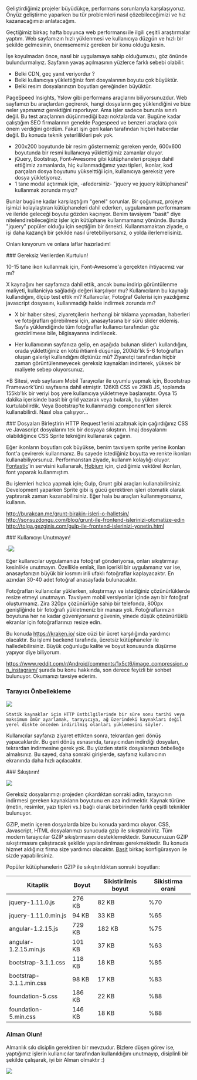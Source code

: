 
Geliştirdiğimiz projeler büyüdükçe, performans sorunlarıyla karşılaşıyoruz. Önyüz geliştirme yaparken bu tür problemleri nasıl çözebileceğimizi ve hız kazanacağımızı anlatacağım.

Geçtiğimiz birkaç hafta boyunca web performansı ile ilgili çeşitli araştırmalar yaptım. Web sayfamızın hızlı yüklenmesi ve kullanıcıya düzgün  ve hızlı bir şekilde gelmesinin, önemsememiz gereken bir konu olduğu kesin.

İşe koyulmadan önce, nasıl bir uygulamaya sahip olduğumuzu, göz önünde bulundurmalıyız. Sayfanın yavaş açılmasının yüzlerce farklı sebebi olabilir. 

* Belki CDN, geç yanıt veriyordur ?
* Belki kullanıcıya yüklettiğiniz font dosyalarının boyutu çok büyüktür.
* Belki resim dosyalarınızın boyutları gereğinden büyüktür.

PageSpeed Insights, Yslow gibi performans araçlarını biliyorsunuzdur. Web sayfamızı bu araçlardan geçirerek, hangi dosyaların geç yüklendiğini ve bize neler yapmamız gerektiğini raporluyor. 
Ama işler sadece bununla sınırlı değil. Bu test araçlarının düşünmediği bazı noktalarda var. 
Bugüne kadar çalıştığım SEO firmalarının genelde Pagespeed ve benzeri araçlara çok önem verdiğini gördüm. Fakat işin geri kalan tarafından hiçbiri haberdar değil. Bu konuda teknik yeterlilikleri pek yok. 

- 200x200 boyutunde bir resim göstermemiz gereken yerde, 600x600 boyutunda bir resmi kullanıcıya yüklettiğimiz zamanlar oluyor.
- jQuery, Bootstrap, Font-Awesome gibi kütüphaneleri projeye dahil ettiğimiz zamanlarda, hiç kullanmadığımız yazı tipleri, ikonlar, kod parçaları dosya boyutunu yükselttiği için, kullanıcıya gereksiz yere dosya yükletiyoruz. 
- 1 tane modal açtırmak için, -afedersiniz- "jquery ve jquery kütüphanesi" kullanmak zorunda mıyız?

Bunlar bugüne kadar karşılaştığım "genel" sorunlar. Bir çoğumuz, projeye işimizi kolaylaştıran kütüphaneleri dahil ederken, uygulamanın performansını ve ileride geleceği boyutu gözden kaçırıyor. Benim tavsiyem "basit" diye nitelendirebileceğiniz işler için kütüphane kullanmamanız yönünde. Burada "jquery" popüler olduğu için seçtiğim bir örnekti. Kullanmamaktan ziyade, o işi daha kazançlı bir şekilde nasıl üretebiliyorsanız, o yolda ilerlemelisiniz.

Onları kınıyorum ve onlara laflar hazırladım!

### Gereksiz Verilerden Kurtulun!

10-15 tane ikon kullanmak için, Font-Awesome'a gerçekten ihtiyacımız var mı? 

X kaynağını her sayfamıza dahil ettik, ancak bunu indirip görüntülenme maliyeti, kullaniciya sağladığı değeri karşılıyor mu? Kullanıcıların bu kaynağı kullandığını, ölçüp test ettik mi? Kullanıcılar, Fotoğraf Galerisi için yazdığımız javascript dosyasını, kullanmadığı halde indirmek zorunda mı?

* X bir haber sitesi, ziyaretçilerin herhangi bir tıklama yapmadan, haberleri ve fotoğrafları görebilmesi için, anasayfasına bir sürü slider eklemiş. 
Sayfa yüklendiğinde tüm fotoğraflar kullanıcı tarafından göz gezdirilmese bile, bilgisayarına indirilecek. 

* Her kullanıcının sayfanıza gelip, en aşağıda bulunan slider'ı kullandığını, orada yüklettiğiniz en kötü ihtiamli düşünüp, 200kb'lık 5-6 fotoğraftan oluşan galeriyi kullandığını ölçtünüz mü?  Ziyaretçi tarafından hiçbir zaman görüntülenmeyecek gereksiz kaynakları indirterek, yüksek bir maliyete sebep oluyorsunuz.

*B Sitesi, web sayfasını Mobil Tarayıcılar ile uyumlu yapmak için, Boootstrap Framework'ünü sayfasına dahil etmiştir. 126KB CSS ve 29KB JS, toplamda 155kb'lık bir veriyi boş yere kullanıcıya yükletmeye başlamıştır. 
Oysa 15 dakika içerisinde basit bir grid yazarak veya bularak, bu yükten kurtulabilirdik. Veya Bootstrap'te kullanmadığı component'leri silerek kullanabilirdi. Nasıl olsa çalışıyor...

### Dosyaları Birleştirin
HTTP Request'lerini azaltmak için çağırdığınız CSS ve Javascript dosyalarını tek bir dosyaya sıkıştırın. 
İmaj dosyalarını olabildiğince CSS Sprite tekniğini kullanarak çağırın. 

Eğer ikonların boyutları çok büyükse, benim tavsiyem sprite yerine ikonları font'a çevirerek kullanmanız. Bu sayede istediğiniz boyutta ve renkte ikonları kullanabiliyorsunuz. Performanstan ziyade, kullanım kolaylığı oluyor. 
[Fontastic](http://app.fontastic.me)'in servisini kullanarak, [Hobium](https://www.hobium.com) için, çizdiğimiz vektörel ikonları, font yaparak kullanmıştım. 
 
Bu işlemleri hızlıca yapmak için; Gulp, Grunt gibi araçları kullanabilirsiniz. Development yaparken Sprite gibi iş gücü gerektiren işleri otomatik olarak yaptırarak zaman kazanabilirsiniz. Eğer hala bu araçları kullanmıyorsanız, kullanın. 

http://burakcan.me/grunt-birakin-isleri-o-halletsin/
http://sonsuzdongu.com/blog/grunt-ile-frontend-islerinizi-otomatize-edin
http://tolga.gezginis.com/gulp-ile-frontend-islerinizi-yonetin.html


### Kullanıcıyı Unutmayın! 

-![](http://www.ids.com.tr/IDS-Media/image/firsat.jpg)

Eğer kullanıcılar uygulamanıza fotoğraf gönderiyorsa, onları sıkıştırmayı kesinlikle unutmayın. Özellikle emlak, ilan içerikli bir uygulamanız var ise, anasayfanızın büyük bir kısmını irili ufaklı fotoğraflar kaplayacaktır. 
En azından 30-40 adet fotoğraf anasayfada bulunacaktır. 

Fotoğrafları kullanıcılar yüklerken, sıkıştırmayı ve istediğiniz çözünürlüklerde resize etmeyi unutmayın. Tavsiyem mobil versiyonlar içinde ayrı bir fotoğraf oluşturmanız. Zira 320px çözünürlüğe sahip bir telefonda, 800px genişliğinde bir fotoğrafı yükletmeniz bir manası yok. Fotoğraflarınızın boyutuna her ne kadar güveniyorsanız güvenin, yinede düşük çözünürlüklü ekranlar için fotoğraflarınızı resize edin.

Bu konuda https://kraken.io/ size cüzi bir ücret karşılığında yardımcı olacaktır. Bu işlemi backend tarafında, ücretsiz kütüphaneler ile halledebilirsiniz. Büyük çoğunluğu kalite ve boyut konusunda düşürme yapıyor diye biliyorum. 

https://www.reddit.com/r/Android/comments/1x5ct6/image_compression_on_instagram/ şurada bu konu hakkında, son derece feyizli bir sohbet bulunuyor. Okumanızı tavsiye ederim.


### Tarayıcı Önbellekleme

![](https://developers.google.com/web/fundamentals/performance/optimizing-content-efficiency/images/http-cache-hierarchy.png)

    Statik kaynaklar için HTTP üstbilgilerinde bir süre sonu tarihi veya maksimum ömür ayarlamak, tarayıcıya, ağ üzerindeki kaynakları değil yerel diskte önceden indirilmiş olanları yüklemesini söyler. 

Kullanıcılar sayfanızı ziyaret ettikten sonra, tekrardan geri dönüş yapacaklardır. Bu geri dönüş esnasında, tarayıcından indirdiği dosyaları, tekrardan indirmesine gerek yok. Bu yüzden statik dosyalarınızı önbelleğe almalısınız. Bu sayed, daha sonraki girişlerde, sayfanız kullanıcının ekranında daha hızlı açılacaktır.

### Sıkıştırın!

![](http://llcdn.listelist.com/listeliststatic/2013/05/Metrob%C3%BCs-s%C4%B1k%C4%B1%C5%9F%C4%B1k.jpg)

Gereksiz dosyalarımızı projeden çıkardıktan sonraki adim, tarayıcının indirmesi gereken kaynakların boyutunu en aza indirmektir. Kaynak türüne (metin, resimler, yazı tipleri vs.) bağlı olarak birbirinden farklı çeşitli teknikler bulunuyor.

GZIP, metin içeren dosyalarda bize bu konuda yardımcı oluyor. CSS, Javascript, HTML dosyalarımızı sunucuda gzip ile sıkıştırabiliriz. Tüm modern tarayıcılar GZIP sıkıştırmasını desteklemektedir. Sunucunuzun GZIP sıkıştırmasını çalıştıracak şekilde yapılandırılması gerekmektedir. Bu konuda hizmet aldığınız firma size yardımcı olacaktır. [Basit](http://stackoverflow.com/questions/2666120/how-can-i-gzip-my-javascript-and-css-files) birkaç konfigürasyon ile sizde yapabilirsiniz.

Popüler kütüphanelerin GZIP ile sıkıştırıldıktan sonraki boyutları:
<table class="table-4"><colgroup><col span="1"><col span="1"><col span="1"><col span="1"></colgroup><thead><tr><th>Kitaplik</th><th>Boyut</th><th>Sikistirilmis boyut</th><th>Sikistirma orani</th></tr></thead><tbody><tr><td data-th="kitaplik">jquery-1.11.0.js</td><td data-th="boyut">276 KB</td><td data-th="sikistirilmis">82 KB</td><td data-th="tasarruflar">%70</td></tr><tr><td data-th="kitaplik">jquery-1.11.0.min.js</td><td data-th="boyut">94 KB</td><td data-th="sikistirilmis">33 KB</td><td data-th="tasarruflar">%65</td></tr><tr><td data-th="kitaplik">angular-1.2.15.js</td><td data-th="boyut">729 KB</td><td data-th="sikistirilmis">182 KB</td><td data-th="tasarruflar">%75</td></tr><tr><td data-th="kitaplik">angular-1.2.15.min.js</td><td data-th="boyut">101 KB</td><td data-th="sikistirilmis">37 KB</td><td data-th="tasarruflar">%63</td></tr><tr><td data-th="kitaplik">bootstrap-3.1.1.css</td><td data-th="boyut">118 KB</td><td data-th="sikistirilmis">18 KB</td><td data-th="tasarruflar">%85</td></tr><tr><td data-th="kitaplik">bootstrap-3.1.1.min.css</td><td data-th="boyut">98 KB</td><td data-th="sikistirilmis">17 KB</td><td data-th="tasarruflar">%83</td></tr><tr><td data-th="kitaplik">foundation-5.css</td><td data-th="boyut">186 KB</td><td data-th="sikistirilmis">22 KB</td><td data-th="tasarruflar">%88</td></tr><tr><td data-th="kitaplik">foundation-5.min.css</td><td data-th="boyut">146 KB</td><td data-th="sikistirilmis">18 KB</td><td data-th="tasarruflar">%88</td></tr></tbody></table>

### Alman Olun!

Almanlık sıkı disiplin gerektiren bir mevzudur. Bizlere düşen görev ise, yaptığımız işlerin kullanıcılar tarafından kullanıldığını unutmayıp, disiplinli bir şekilde çalışarak, iyi bir Alman olmaktır :)

![](http://pbs.twimg.com/media/BsDIXntCEAA0XHL.jpg)










